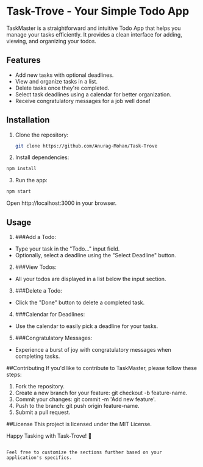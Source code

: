 # Task-Trove - Your Simple Todo App

TaskMaster is a straightforward and intuitive Todo App that helps you manage your tasks efficiently. It provides a clean interface for adding, viewing, and organizing your todos.

## Features

- Add new tasks with optional deadlines.
- View and organize tasks in a list.
- Delete tasks once they're completed.
- Select task deadlines using a calendar for better organization.
- Receive congratulatory messages for a job well done!

## Installation

1. Clone the repository:

   ```bash
   git clone https://github.com/Anurag-Mohan/Task-Trove

2. Install dependencies:

```bash
npm install
```
3. Run the app:

```bash
npm start
```
Open http://localhost:3000 in your browser.

## Usage
1. ###Add a Todo:

- Type your task in the "Todo..." input field.
- Optionally, select a deadline using the "Select Deadline" button.

2. ###View Todos:

- All your todos are displayed in a list below the input section.

3. ###Delete a Todo:

- Click the "Done" button to delete a completed task.

4. ###Calendar for Deadlines:

- Use the calendar to easily pick a deadline for your tasks.

5. ###Congratulatory Messages:

- Experience a burst of joy with congratulatory messages when completing tasks.

##Contributing
If you'd like to contribute to TaskMaster, please follow these steps:

1. Fork the repository.
2. Create a new branch for your feature: git checkout -b feature-name.
3. Commit your changes: git commit -m 'Add new feature'.
4. Push to the branch: git push origin feature-name.
5. Submit a pull request.

##License
This project is licensed under the MIT License.

Happy Tasking with Task-Trove! 🚀

```vbnet

Feel free to customize the sections further based on your application's specifics.
```



